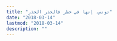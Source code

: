 ```yaml
---
title: "تونس، إنها في خطر فالحذر الحذر"
date: "2018-03-14"
lastmod: "2018-03-14"
description: ""
---
```

###